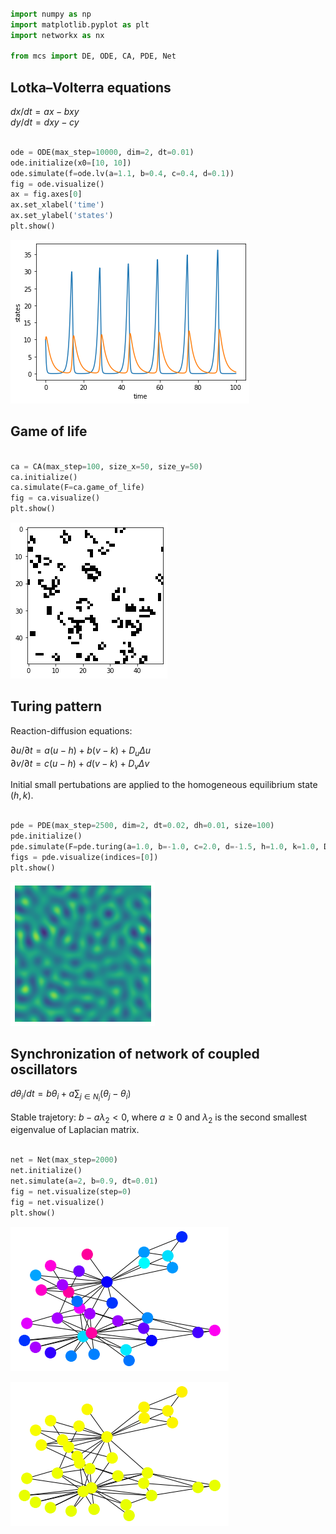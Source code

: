 ```python

import numpy as np
import matplotlib.pyplot as plt
import networkx as nx

from mcs import DE, ODE, CA, PDE, Net

```

## Lotka–Volterra equations
$dx/dt = ax - bxy$  
$dy/dt = dxy - cy$


```python

ode = ODE(max_step=10000, dim=2, dt=0.01)
ode.initialize(x0=[10, 10])
ode.simulate(f=ode.lv(a=1.1, b=0.4, c=0.4, d=0.1))
fig = ode.visualize()
ax = fig.axes[0]
ax.set_xlabel('time')
ax.set_ylabel('states')
plt.show()

```


    
![png](demo_files/demo_2_0.png)
    


## Game of life


```python

ca = CA(max_step=100, size_x=50, size_y=50)
ca.initialize()
ca.simulate(F=ca.game_of_life)
fig = ca.visualize()
plt.show()

```


    
![png](demo_files/demo_4_0.png)
    


## Turing pattern
Reaction-diffusion equations:

$\partial u/\partial t = a(u-h) + b(v-k) + D_u \Delta u$  
$\partial v/\partial t = c(u-h) + d(v-k) + D_v \Delta v$

Initial small pertubations are applied to the homogeneous equilibrium state $(h, k)$.


```python

pde = PDE(max_step=2500, dim=2, dt=0.02, dh=0.01, size=100)
pde.initialize()
pde.simulate(F=pde.turing(a=1.0, b=-1.0, c=2.0, d=-1.5, h=1.0, k=1.0, Du=0.0001, Dv=0.0006, dh=0.01))
figs = pde.visualize(indices=[0])
plt.show()

```


    
![png](demo_files/demo_6_0.png)
    


## Synchronization of network of coupled oscillators
$d\theta_i/dt = b\theta_i + a\sum_{j\in N_i}(\theta_j-\theta_i)$

Stable trajetory: $b - a\lambda_2 < 0$, where $a\ge 0$ and $\lambda_2$ is the second smallest eigenvalue of Laplacian matrix.


```python

net = Net(max_step=2000)
net.initialize()
net.simulate(a=2, b=0.9, dt=0.01)
fig = net.visualize(step=0)
fig = net.visualize()
plt.show()

```


    
![png](demo_files/demo_8_0.png)
    



    
![png](demo_files/demo_8_1.png)
    

<script>
MathJax = {
  tex: {
    inlineMath: [['$', '$'], ['\\(', '\\)']]
  }
};
</script>

<script src="https://polyfill.io/v3/polyfill.min.js?features=es6"></script>

<script id="MathJax-script" async src="https://cdn.jsdelivr.net/npm/mathjax@3/es5/tex-mml-chtml.js"></script>
